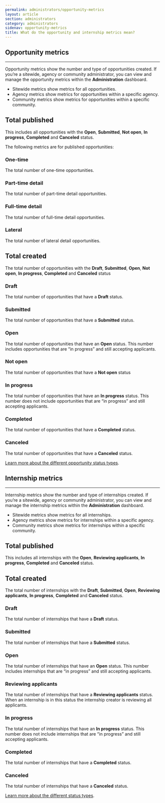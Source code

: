 ```yaml
---
permalink: administrators/opportunity-metrics
layout: article
section: administrators
category: administrators
sidenav: opportunity-metrics
title: What do the opportunity and internship metrics mean?
---
```


## Opportunity metrics
<hr>

Opportunity metrics show the number and type of opportunities created. If you’re a sitewide, agency or community administrator, you can view and manage the opportunity metrics within the **Administration** dashboard.

* Sitewide metrics show metrics for all opportunities.
* Agency metrics show metrics for opportunities within a specific agency.
* Community metrics show metrics for opportunities within a specific community.

## Total published
This includes all opportunities with the **Open**, **Submitted**, **Not open**, **In progress**, **Completed** and **Canceled** status. 

The following metrics are for published opportunities:

### One-time
The total number of one-time opportunities.

### Part-time detail
The total number of part-time detail opportunities.

### Full-time detail
The total number of full-time detail opportunities.

### Lateral
The total number of lateral detail opportunities.

## Total created
The total number of opportunities with the **Draft**, **Submitted**, **Open**, **Not open**, **In progress**, **Completed** and **Canceled** status

### Draft
The total number of opportunities that have a **Draft** status.

### Submitted
The total number of opportunities that have a **Submitted** status.

### Open
The total number of opportunities that have an **Open** status. This number includes opportunities that are “in progress” and still accepting applicants.

### Not open
The total number of opportunities that have a **Not open** status

### In progress
The total number of opportunities that have an **In progress** status. This number does not include opportunities that are “in progress” and still accepting applicants.

### Completed
The total number of opportunities that have a **Completed** status.

### Canceled
The total number of opportunities that have a **Canceled** status.

[Learn more about the different opportunity status types](../opportunity-creators/opportunity-status/).

## Internship metrics
<hr>

Internship metrics show the number and type of internships created. If you’re a sitewide, agency or community administrator, you can view and manage the internship metrics within the **Administration** dashboard.

* Sitewide metrics show metrics for all internships.
* Agency metrics show metrics for internships within a specific agency.
* Community metrics show metrics for internships within a specific community.

## Total published
This includes all internships with the **Open**, **Reviewing applicants**, **In progress**, **Completed** and **Canceled** status.

## Total created
The total number of internships with the **Draft**, **Submitted**, **Open**, **Reviewing applicants**, **In progress**, **Completed** and **Canceled** status.

### Draft
The total number of internships that have a **Draft** status.

### Submitted
The total number of internships that have a **Submitted** status.

### Open
The total number of internships that have an **Open** status. This number includes internships that are “in progress” and still accepting applicants.

### Reviewing applicants
The total number of internships that have a **Reviewing applicants** status. When an internship is in this status the internship creator is reviewing all applicants.

### In progress
The total number of internships that have an **In progress** status. This number does not include internships that are “in progress” and still accepting applicants.

### Completed
The total number of internships that have a **Completed** status.

### Canceled
The total number of internships that have a **Canceled** status.

[Learn more about the different status types](../opportunity-creators/opportunity-status/#internship-opportunity-status).
